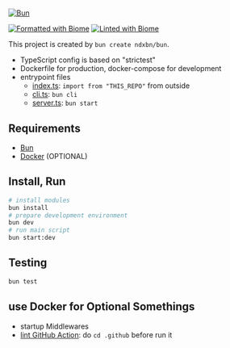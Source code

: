 #
[![Bun](https://img.shields.io/badge/Bun-000?logo=bun&logoColor=fff)](https://bun.sh/)

[![Formatted with Biome](https://img.shields.io/badge/Formatted_with-Biome-60a5fa?style=flat&logo=biome)](https://biomejs.dev/)
[![Linted with Biome](https://img.shields.io/badge/Linted_with-Biome-60a5fa?style=flat&logo=biome)](https://biomejs.dev)

This project is created by `bun create ndxbn/bun`.

- TypeScript config is based on "strictest"
- Dockerfile for production, docker-compose for development
- entrypoint files
  - [index.ts](./src/index.ts): `import from "THIS_REPO"` from outside
  - [cli.ts](src/cli.ts): `bun cli`
  - [server.ts](src/server.ts): `bun start`

## Requirements

- [Bun](https://bun.sh/)
- [Docker](https://docker.com/) (OPTIONAL)

## Install, Run

```bash
# install modules
bun install
# prepare development environment
bun dev
# run main script
bun start:dev
```

## Testing

```bash
bun test
```

## use Docker for Optional Somethings

- startup Middlewares
- [lint GitHub Action](./.github/lint.compose.yaml): do `cd .github` before run it
